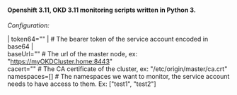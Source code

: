 #### Openshift 3.11, OKD 3.11 monitoring scripts written in Python 3.

*Configuration:*

| token64="" | # The bearer token of the service account encoded in base64 |  
baseUrl=""  # The url of the master node, ex: "https://myOKDCluster.home:8443"  
cacert="" # The CA certificate of the cluster, ex: "/etc/origin/master/ca.crt"  
namespaces=[]  # The namespaces we want to monitor, the service account needs to have access to them. Ex: ["test1", "test2"]  
